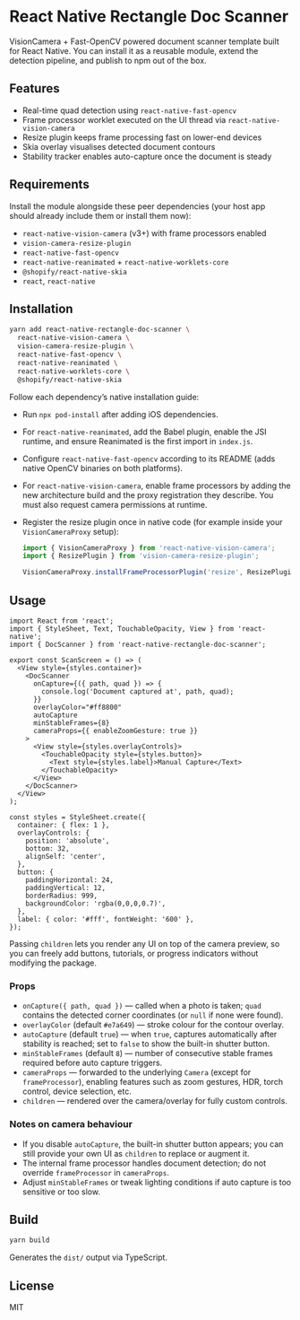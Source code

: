 # React Native Rectangle Doc Scanner

VisionCamera + Fast-OpenCV powered document scanner template built for React Native. You can install it as a reusable module, extend the detection pipeline, and publish to npm out of the box.

## Features
- Real-time quad detection using `react-native-fast-opencv`
- Frame processor worklet executed on the UI thread via `react-native-vision-camera`
- Resize plugin keeps frame processing fast on lower-end devices
- Skia overlay visualises detected document contours
- Stability tracker enables auto-capture once the document is steady

## Requirements
Install the module alongside these peer dependencies (your host app should already include them or install them now):

- `react-native-vision-camera` (v3+) with frame processors enabled
- `vision-camera-resize-plugin`
- `react-native-fast-opencv`
- `react-native-reanimated` + `react-native-worklets-core`
- `@shopify/react-native-skia`
- `react`, `react-native`

## Installation

```sh
yarn add react-native-rectangle-doc-scanner \
  react-native-vision-camera \
  vision-camera-resize-plugin \
  react-native-fast-opencv \
  react-native-reanimated \
  react-native-worklets-core \
  @shopify/react-native-skia
```

Follow each dependency’s native installation guide:

- Run `npx pod-install` after adding iOS dependencies.
- For `react-native-reanimated`, add the Babel plugin, enable the JSI runtime, and ensure Reanimated is the first import in `index.js`.
- Configure `react-native-fast-opencv` according to its README (adds native OpenCV binaries on both platforms).
- For `react-native-vision-camera`, enable frame processors by adding the new architecture build and the proxy registration they describe. You must also request camera permissions at runtime.
- Register the resize plugin once in native code (for example inside your `VisionCameraProxy` setup):

  ```ts
  import { VisionCameraProxy } from 'react-native-vision-camera';
  import { ResizePlugin } from 'vision-camera-resize-plugin';

  VisionCameraProxy.installFrameProcessorPlugin('resize', ResizePlugin);
  ```

## Usage

```tsx
import React from 'react';
import { StyleSheet, Text, TouchableOpacity, View } from 'react-native';
import { DocScanner } from 'react-native-rectangle-doc-scanner';

export const ScanScreen = () => (
  <View style={styles.container}>
    <DocScanner
      onCapture={({ path, quad }) => {
        console.log('Document captured at', path, quad);
      }}
      overlayColor="#ff8800"
      autoCapture
      minStableFrames={8}
      cameraProps={{ enableZoomGesture: true }}
    >
      <View style={styles.overlayControls}>
        <TouchableOpacity style={styles.button}>
          <Text style={styles.label}>Manual Capture</Text>
        </TouchableOpacity>
      </View>
    </DocScanner>
  </View>
);

const styles = StyleSheet.create({
  container: { flex: 1 },
  overlayControls: {
    position: 'absolute',
    bottom: 32,
    alignSelf: 'center',
  },
  button: {
    paddingHorizontal: 24,
    paddingVertical: 12,
    borderRadius: 999,
    backgroundColor: 'rgba(0,0,0,0.7)',
  },
  label: { color: '#fff', fontWeight: '600' },
});
```

Passing `children` lets you render any UI on top of the camera preview, so you can freely add buttons, tutorials, or progress indicators without modifying the package.

### Props

- `onCapture({ path, quad })` — called when a photo is taken; `quad` contains the detected corner coordinates (or `null` if none were found).
- `overlayColor` (default `#e7a649`) — stroke colour for the contour overlay.
- `autoCapture` (default `true`) — when `true`, captures automatically after stability is reached; set to `false` to show the built-in shutter button.
- `minStableFrames` (default `8`) — number of consecutive stable frames required before auto capture triggers.
- `cameraProps` — forwarded to the underlying `Camera` (except for `frameProcessor`), enabling features such as zoom gestures, HDR, torch control, device selection, etc.
- `children` — rendered over the camera/overlay for fully custom controls.

### Notes on camera behaviour

- If you disable `autoCapture`, the built-in shutter button appears; you can still provide your own UI as `children` to replace or augment it.
- The internal frame processor handles document detection; do not override `frameProcessor` in `cameraProps`.
- Adjust `minStableFrames` or tweak lighting conditions if auto capture is too sensitive or too slow.

## Build
```sh
yarn build
```
Generates the `dist/` output via TypeScript.

## License
MIT
